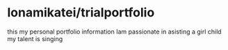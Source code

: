 # lonamikatei/trialportfolio
this my personal portfolio 
information
Iam passionate in asisting a girl child
my talent is singing

